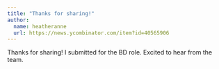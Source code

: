 ```yaml
---
title: "Thanks for sharing!"
author:
  name: heatheranne
  url: https://news.ycombinator.com/item?id=40565906
---
```

Thanks for sharing! I submitted for the BD role. Excited to hear from the team.
